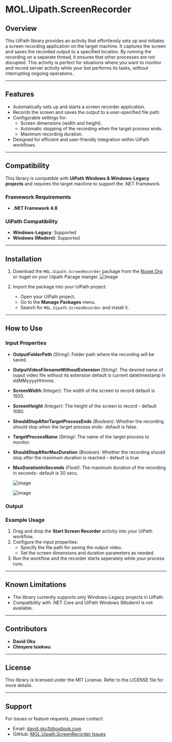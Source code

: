 # MOL.Uipath.ScreenRecorder

## Overview
This UiPath library provides an activity that effortlessly sets up and initiates a screen recording application on the target machine. It captures the screen and saves the recorded output to a specified location. By running the recording on a separate thread, it ensures that other processes are not disrupted. This activity is perfect for situations where you want to monitor and record server activity while your bot performs its tasks, without interrupting ongoing operations.

---

## Features
- Automatically sets up and starts a screen recorder application.
- Records the screen and saves the output to a user-specified file path.
- Configurable settings for:
  - Screen dimensions (width and height).
  - Automatic stopping of the recording when the target process ends.
  - Maximum recording duration.
- Designed for efficient and user-friendly integration within UiPath workflows.

---

## Compatibility
This library is compatible  with **UiPath Windows & Windows-Legacy projects** and requires the target machine to support the .NET Framework.

### Framework Requirements
- **.NET Framework 4.8**

### UiPath Compatibility
- **Windows-Legacy**: Supported
- **Windows (Modern)**:  Supported

---

## Installation
1. Download the `MOL.Uipath.ScreenRecorder` package from the [Nuget Org](https://www.nuget.org/packages/MOL.Uipath.ScreenRecorder) or nuget on your Uipath Pacage manger.
   ![image](https://github.com/user-attachments/assets/21044106-43eb-41da-be7e-1275b69061ab)


3. Import the package into your UiPath project:
   - Open your UiPath project.
   - Go to the **Manage Packages** menu.
   - Search for `MOL.Uipath.ScreenRecorder` and install it.

---

## How to Use

### Input Properties
- **OutputFolderPath** *(String)*: Folder path where the recording will be saved.
- **OutputVideoFilenameWithoutExtension** *(String)*: The desired name of ouput video file without its extension default is current datetimestamp in ddMMyyyyHHmms.
- **ScreenWidth** *(Integer)*: The width of the screen to record default is 1920.
- **ScreenHeight** *(Integer)*: The height of the screen to record - default 1080.
- **ShouldStopAfterTargetProcessEnds** *(Boolean)*: Whether the recording should stop when the target process ends- default is false.
- **TargetProcessName** *(String)*: The name of the target process to monitor.
- **ShouldStopAfterMaxDuration** *(Boolean)*: Whether the recording should stop after the maximum duration is reached - default is true.
- **MaxDurationInSeconds** *(Float)*: The maximum duration of the recording in seconds- default is 30 secs.

  ![image](https://github.com/user-attachments/assets/a9c1d9b7-29b6-4402-a1ba-2ffc4cbf6de1)


  ![image](https://github.com/user-attachments/assets/26c84fbe-c98d-4d39-b438-3d2fc04b2772)


### Output


### Example Usage
1. Drag and drop the **Start Screen Recorder** activity into your UiPath workflow.
2. Configure the input properties:
   - Specify the file path for saving the output video.
   - Set the screen dimensions and duration parameters as needed.
3. Run the workflow and the recorder starts seperately while your process runs.

---

## Known Limitations
- The library currently supports only Windows-Legacy projects in UiPath.
- Compatibility with .NET Core and UiPath Windows (Modern) is not available.

---

## Contributors
- **David Oku**  
- **Chinyere Isiekwu**

---

## License
This library is licensed under the MIT License. Refer to the LICENSE file for more details.

---

## Support
For issues or feature requests, please contact:
- Email: david.oku1t@outlook.com
- GitHub: [MOL.Uipath.ScreenRecorder Issues](https://github.com/MasterOfLogic/MOL.Uipath.ScreenRecorder/issues)

